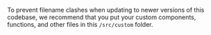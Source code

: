 To prevent filename clashes when updating to newer versions of this codebase, we recommend that you put your custom components, functions, and other files in this `/src/custom` folder.